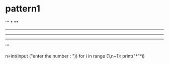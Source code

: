 # pattern1
'''
*
**
***
****
*****
'''

n=int(input ("enter the number : "))
for i in range (1,n+1):
    print("*"*i)
    


